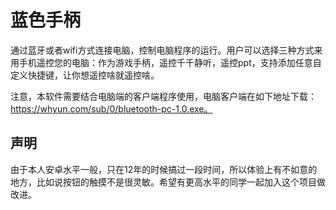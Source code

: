 # 蓝色手柄

通过蓝牙或者wifi方式连接电脑，控制电脑程序的运行。用户可以选择三种方式来用手机遥控您的电脑：作为游戏手柄，遥控千千静听，遥控ppt，支持添加任意自定义快捷键，让你想遥控啥就遥控啥。

注意，本软件需要结合电脑端的客户端程序使用，电脑客户端在如下地址下载：https://whyun.com/sub/0/bluetooth-pc-1.0.exe。

## 声明

由于本人安卓水平一般，只在12年的时候搞过一段时间，所以体验上有不如意的地方，比如说按钮的触摸不是很灵敏。希望有更高水平的同学一起加入这个项目做改进。



